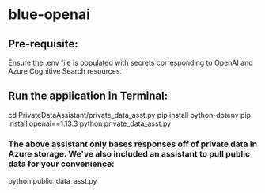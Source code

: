 # blue-openai
## Pre-requisite:
Ensure the .env file is populated with secrets corresponding to OpenAI and Azure Cognitive Search resources.

## Run the application in Terminal:

cd PrivateDataAssistant/private_data_asst.py
pip install python-dotenv
pip install openai==1.13.3
python private_data_asst.py

### The above assistant only bases responses off of private data in Azure storage. We've also included an assistant to pull public data for your convenience:

python public_data_asst.py

